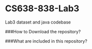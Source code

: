 # CS638-838-Lab3
Lab3 dataset and java codebase

###How to Download the repository?

###What are included in this repository?


